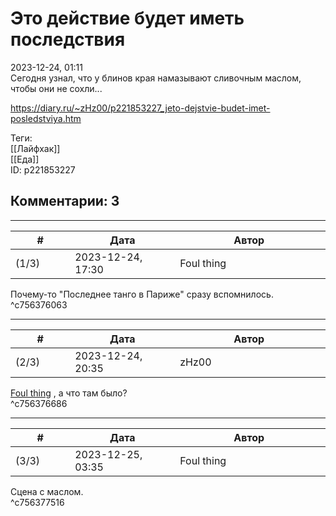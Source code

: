 Это действие будет иметь последствия
====================================

  
2023-12-24, 01:11  
 Сегодня узнал, что у блинов края намазывают сливочным маслом, чтобы они не сохли...   
  
<https://diary.ru/~zHz00/p221853227_jeto-dejstvie-budet-imet-posledstviya.htm>  
  
Теги:  
[[Лайфхак]]  
[[Еда]]  
ID: p221853227  


Комментарии: 3
--------------

  


---



|         #         |              Дата              |                     Автор                     |           ID           |
| --- | --- | --- | --- |
| (1/3) | 2023-12-24, 17:30 | Foul thing | c756376063 |

  
 Почему-то "Последнее танго в Париже" сразу вспомнилось.   
 ^c756376063

---



|         #         |              Дата              |                     Автор                     |           ID           |
| --- | --- | --- | --- |
| (2/3) | 2023-12-24, 20:35 | zHz00 | c756376686 |

  
  [Foul thing](https://foulthing.diary.ru "Temporary Internet Flies")  , а что там было?   
 ^c756376686

---



|         #         |              Дата              |                     Автор                     |           ID           |
| --- | --- | --- | --- |
| (3/3) | 2023-12-25, 03:35 | Foul thing | c756377516 |

  
 Сцена с маслом.   
 ^c756377516